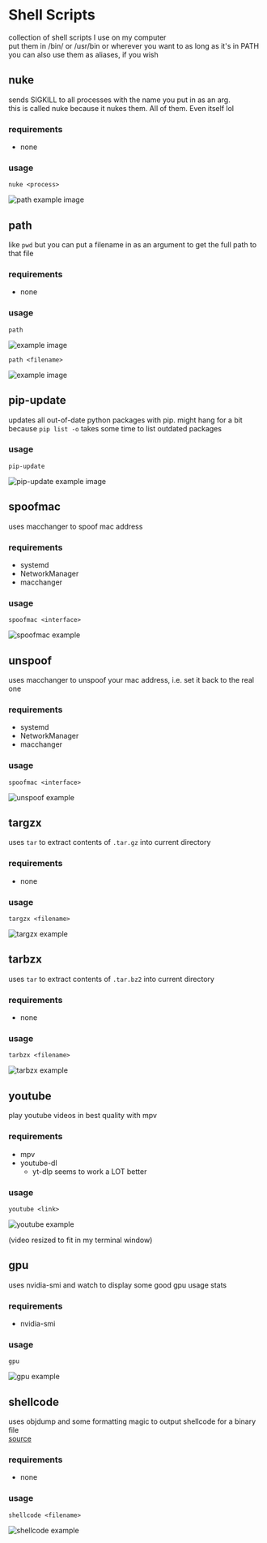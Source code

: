 # Shell Scripts
collection of shell scripts I use on my computer
<br>
put them in /bin/ or /usr/bin or wherever you want to as long as it's in PATH
<br>
you can also use them as aliases, if you wish

## nuke
sends SIGKILL to all processes with the name you put in as an arg.
<br>
this is called nuke because it nukes them. All of them. Even itself lol

### requirements
 * none

### usage

`nuke <process>`

![path example image](images/nuke.png)

## path
like `pwd` but you can put a filename in as an argument to get the full path to that file

### requirements
 * none

### usage

`path` 

![example image](images/path1.png)

`path <filename>`

![example image](images/path2.png)


## pip-update
updates all out-of-date python packages with pip. might hang for a bit because `pip list -o` takes some time to list outdated packages

### usage
`pip-update`

![pip-update example image](images/pip-update.png)

## spoofmac
uses macchanger to spoof mac address

### requirements
 * systemd
 * NetworkManager
 * macchanger

### usage

`spoofmac <interface>`

![spoofmac example](images/spoofmac.png)

## unspoof
uses macchanger to unspoof your mac address, i.e. set it back to the real one

### requirements
 * systemd
 * NetworkManager
 * macchanger

### usage

`spoofmac <interface>`

![unspoof example](images/unspoof.png)

## targzx
uses `tar` to extract contents of `.tar.gz` into current directory 

### requirements
 * none

### usage

`targzx <filename>`

![targzx example](images/targzx.png)

## tarbzx
uses `tar` to extract contents of `.tar.bz2` into current directory 

### requirements
 * none

### usage

`tarbzx <filename>`

![tarbzx example](images/tarbzx.png)

## youtube
play youtube videos in best quality with mpv

### requirements
 * mpv
 * youtube-dl
   * yt-dlp seems to work a LOT better

### usage

`youtube <link>`

![youtube example](images/youtube.png)

(video resized to fit in my terminal window)

## gpu
uses nvidia-smi and watch to display some good gpu usage stats

### requirements
 * nvidia-smi

### usage

`gpu`

![gpu example](images/gpu.png)

## shellcode
uses objdump and some formatting magic to output shellcode for a binary file
<br>
[source](https://www.commandlinefu.com/commands/view/6051/get-all-shellcode-on-binary-file-from-objdump)

### requirements
 * none

### usage

`shellcode <filename>`

![shellcode example](images/shellcode.png)
